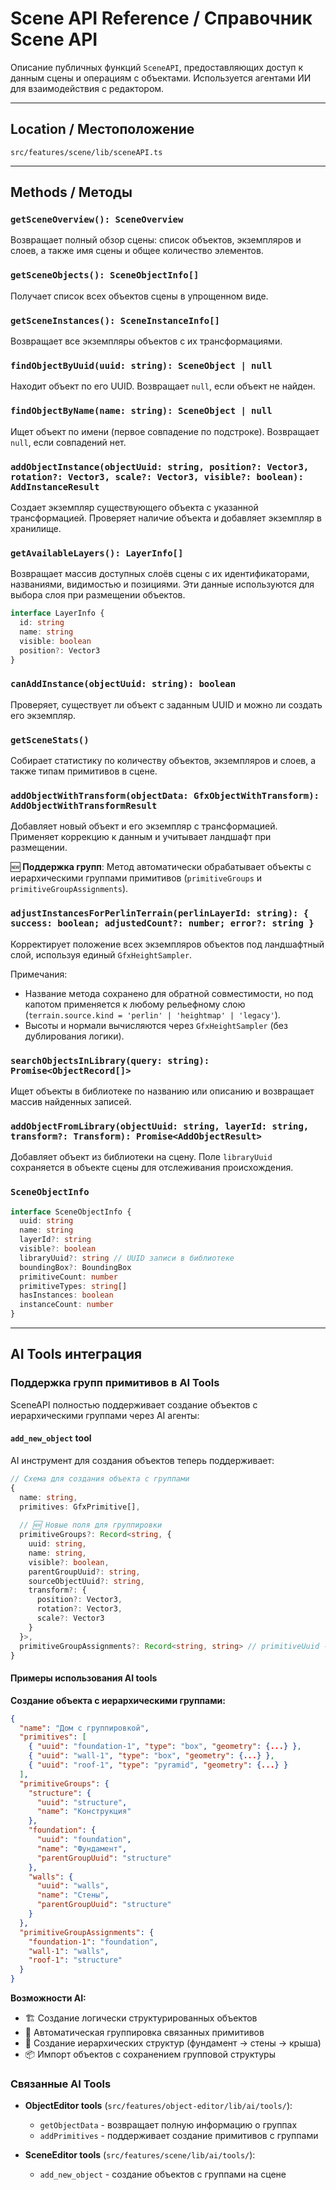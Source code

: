 # Scene API Reference / Справочник Scene API

Описание публичных функций `SceneAPI`, предоставляющих доступ к данным сцены и операциям с объектами. Используется агентами ИИ для взаимодействия с редактором.

---

## Location / Местоположение
`src/features/scene/lib/sceneAPI.ts`

---

## Methods / Методы

### `getSceneOverview(): SceneOverview`
Возвращает полный обзор сцены: список объектов, экземпляров и слоев, а также имя сцены и общее количество элементов.

### `getSceneObjects(): SceneObjectInfo[]`
Получает список всех объектов сцены в упрощенном виде.

### `getSceneInstances(): SceneInstanceInfo[]`
Возвращает все экземпляры объектов с их трансформациями.

### `findObjectByUuid(uuid: string): SceneObject | null`
Находит объект по его UUID. Возвращает `null`, если объект не найден.

### `findObjectByName(name: string): SceneObject | null`
Ищет объект по имени (первое совпадение по подстроке). Возвращает `null`, если совпадений нет.

### `addObjectInstance(objectUuid: string, position?: Vector3, rotation?: Vector3, scale?: Vector3, visible?: boolean): AddInstanceResult`
Создает экземпляр существующего объекта с указанной трансформацией. Проверяет наличие объекта и добавляет экземпляр в хранилище.

### `getAvailableLayers(): LayerInfo[]`
Возвращает массив доступных слоёв сцены с их идентификаторами, названиями,
видимостью и позициями. Эти данные используются для выбора слоя при
размещении объектов.

```typescript
interface LayerInfo {
  id: string
  name: string
  visible: boolean
  position?: Vector3
}
```

### `canAddInstance(objectUuid: string): boolean`
Проверяет, существует ли объект с заданным UUID и можно ли создать его экземпляр.

### `getSceneStats()`
Собирает статистику по количеству объектов, экземпляров и слоев, а также типам примитивов в сцене.

### `addObjectWithTransform(objectData: GfxObjectWithTransform): AddObjectWithTransformResult`
Добавляет новый объект и его экземпляр с трансформацией. Применяет коррекцию к данным и учитывает ландшафт при размещении.

🆕 **Поддержка групп**: Метод автоматически обрабатывает объекты с иерархическими группами примитивов (`primitiveGroups` и `primitiveGroupAssignments`).

### `adjustInstancesForPerlinTerrain(perlinLayerId: string): { success: boolean; adjustedCount?: number; error?: string }`
Корректирует положение всех экземпляров объектов под ландшафтный слой, используя единый `GfxHeightSampler`.

Примечания:
- Название метода сохранено для обратной совместимости, но под капотом применяется к любому рельефному слою (`terrain.source.kind = 'perlin' | 'heightmap' | 'legacy'`).
- Высоты и нормали вычисляются через `GfxHeightSampler` (без дублирования логики). 

### `searchObjectsInLibrary(query: string): Promise<ObjectRecord[]>`
Ищет объекты в библиотеке по названию или описанию и возвращает массив найденных записей.

### `addObjectFromLibrary(objectUuid: string, layerId: string, transform?: Transform): Promise<AddObjectResult>`
Добавляет объект из библиотеки на сцену. Поле `libraryUuid` сохраняется в объекте сцены для отслеживания происхождения.

### `SceneObjectInfo`
```typescript
interface SceneObjectInfo {
  uuid: string
  name: string
  layerId?: string
  visible?: boolean
  libraryUuid?: string // UUID записи в библиотеке
  boundingBox?: BoundingBox
  primitiveCount: number
  primitiveTypes: string[]
  hasInstances: boolean
  instanceCount: number
}
```

---

## AI Tools интеграция

### Поддержка групп примитивов в AI Tools

SceneAPI полностью поддерживает создание объектов с иерархическими группами через AI агенты:

#### `add_new_object` tool
AI инструмент для создания объектов теперь поддерживает:

```typescript
// Схема для создания объекта с группами
{
  name: string,
  primitives: GfxPrimitive[],
  
  // 🆕 Новые поля для группировки
  primitiveGroups?: Record<string, {
    uuid: string,
    name: string,
    visible?: boolean,
    parentGroupUuid?: string,
    sourceObjectUuid?: string,
    transform?: {
      position?: Vector3,
      rotation?: Vector3, 
      scale?: Vector3
    }
  }>,
  primitiveGroupAssignments?: Record<string, string> // primitiveUuid -> groupUuid
}
```

#### Примеры использования AI tools

**Создание объекта с иерархическими группами:**
```json
{
  "name": "Дом с группировкой",
  "primitives": [
    { "uuid": "foundation-1", "type": "box", "geometry": {...} },
    { "uuid": "wall-1", "type": "box", "geometry": {...} },
    { "uuid": "roof-1", "type": "pyramid", "geometry": {...} }
  ],
  "primitiveGroups": {
    "structure": {
      "uuid": "structure", 
      "name": "Конструкция"
    },
    "foundation": {
      "uuid": "foundation",
      "name": "Фундамент", 
      "parentGroupUuid": "structure"
    },
    "walls": {
      "uuid": "walls",
      "name": "Стены",
      "parentGroupUuid": "structure"
    }
  },
  "primitiveGroupAssignments": {
    "foundation-1": "foundation",
    "wall-1": "walls",
    "roof-1": "structure"
  }
}
```

**Возможности AI:**
- 🏗️ Создание логически структурированных объектов
- 📁 Автоматическая группировка связанных примитивов
- 🌲 Создание иерархических структур (фундамент → стены → крыша)
- 📦 Импорт объектов с сохранением групповой структуры

### Связанные AI Tools

- **ObjectEditor tools** (`src/features/object-editor/lib/ai/tools/`):
  - `getObjectData` - возвращает полную информацию о группах
  - `addPrimitives` - поддерживает создание примитивов с группами
  
- **SceneEditor tools** (`src/features/scene/lib/ai/tools/`):
  - `add_new_object` - создание объектов с группами на сцене
